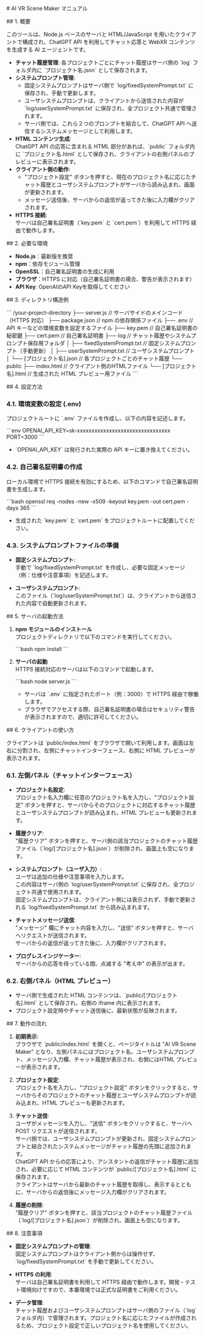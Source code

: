&#35; AI VR Scene Maker マニュアル
 
&#35;&#35; 1. 概要

このツールは、Node.js ベースのサーバと HTML/JavaScript を用いたクライアントで構成され、ChatGPT API を利用してチャット応答と WebXR コンテンツを生成する AI エージェントです。  
- **チャット履歴管理**: 各プロジェクトごとにチャット履歴はサーバ側の &#96;log&#96; フォルダ内に &#96;プロジェクト名.json&#96; として保存されます。  
- **システムプロンプト管理**:  
	- 固定システムプロンプトはサーバ側で &#96;log/fixedSystemPrompt.txt&#96; に保存され、手動で更新します。  
	- ユーザシステムプロンプトは、クライアントから送信された内容が &#96;log/userSystemPrompt.txt&#96; に保存され、全プロジェクト共通で管理されます。  
	- サーバ側では、これら２つのプロンプトを結合して、ChatGPT API へ送信するシステムメッセージとして利用します。  
- **HTML コンテンツ生成**:  
	ChatGPT API の応答に含まれる HTML 部分があれば、&#96;public&#96; フォルダ内に &#96;プロジェクト名.html&#96; として保存され、クライアントの右側パネルのプレビューに表示されます。  
- **クライアント側の動作**:  
	- &#34;プロジェクト設定&#34; ボタンを押すと、現在のプロジェクト名に応じたチャット履歴とユーザシステムプロンプトがサーバから読み込まれ、画面が更新されます。  
	- メッセージ送信後、サーバからの返信が返ってきた後に入力欄がクリアされます。  
- **HTTPS 接続**:  
	サーバは自己署名証明書（&#96;key.pem&#96; と &#96;cert.pem&#96;）を利用して HTTPS 経由で動作します。  

&#35;&#35; 2. 必要な環境

- **Node.js**：最新版を推奨  
- **npm**：依存モジュール管理  
- **OpenSSL**：自己署名証明書の生成に利用  
- **ブラウザ**：HTTPS に対応（自己署名証明書の場合、警告が表示されます）
- **API Key**: OpenAIのAPI Keyを取得してください

&#35;&#35; 3. ディレクトリ構造例
 
&#96;&#96;&#96;
/your-project-directory
├── server.js                 // サーバサイドのメインコード（HTTPS 対応）
├── package.json              // npm の依存関係ファイル
├── .env                      // API キーなどの環境変数を設定するファイル
├── key.pem                   // 自己署名証明書の秘密鍵
├── cert.pem                  // 自己署名証明書
├── log                       // チャット履歴やシステムプロンプト保存用フォルダ
│   ├── fixedSystemPrompt.txt // 固定システムプロンプト（手動更新）
│   ├── userSystemPrompt.txt  // ユーザシステムプロンプト
│   └── [プロジェクト名].json // 各プロジェクトごとのチャット履歴
└── public
		├── index.html            // クライアント側のHTMLファイル
		└── [プロジェクト名].html // 生成された HTML プレビュー用ファイル
&#96;&#96;&#96;

&#35;&#35; 4. 設定方法

### 4.1. 環境変数の設定 (.env)

プロジェクトルートに &#96;.env&#96; ファイルを作成し、以下の内容を記述します。

&#96;&#96;&#96;env
OPENAI_API_KEY=sk-xxxxxxxxxxxxxxxxxxxxxxxxxxxxxxxx
PORT=3000
&#96;&#96;&#96;

- &#96;OPENAI_API_KEY&#96; は発行された実際の API キーに置き換えてください。

### 4.2. 自己署名証明書の作成

ローカル環境で HTTPS 接続を有効にするため、以下のコマンドで自己署名証明書を生成します。

&#96;&#96;&#96;bash
openssl req -nodes -new -x509 -keyout key.pem -out cert.pem -days 365
&#96;&#96;&#96;

- 生成された &#96;key.pem&#96; と &#96;cert.pem&#96; をプロジェクトルートに配置してください。

### 4.3. システムプロンプトファイルの準備

- **固定システムプロンプト**:  
	手動で &#96;log/fixedSystemPrompt.txt&#96; を作成し、必要な固定メッセージ（例：仕様や注意事項）を記述します。

- **ユーザシステムプロンプト**:  
	このファイル（&#96;log/userSystemPrompt.txt&#96;）は、クライアントから送信された内容で自動更新されます。

&#35;&#35; 5. サーバの起動方法

1. **npm モジュールのインストール**  
	 プロジェクトディレクトリで以下のコマンドを実行してください。

	 &#96;&#96;&#96;bash
	 npm install
	 &#96;&#96;&#96;

2. **サーバの起動**  
	 HTTPS 接続対応のサーバは以下のコマンドで起動します。

	 &#96;&#96;&#96;bash
	 node server.js
	 &#96;&#96;&#96;

	 - サーバは &#96;.env&#96; に指定されたポート（例：3000）で HTTPS 経由で稼働します。  
	 - ブラウザでアクセスする際、自己署名証明書の場合はセキュリティ警告が表示されますので、適切に許可してください。

&#35;&#35; 6. クライアントの使い方

クライアントは &#96;public/index.html&#96; をブラウザで開いて利用します。画面は左右に分割され、左側にチャットインターフェース、右側に HTML プレビューが表示されます。

### 6.1. 左側パネル（チャットインターフェース）

- **プロジェクト名設定**:  
	プロジェクト名入力欄に任意のプロジェクト名を入力し、&#34;プロジェクト設定&#34; ボタンを押すと、サーバからそのプロジェクトに対応するチャット履歴とユーザシステムプロンプトが読み込まれ、HTML プレビューも更新されます。

- **履歴クリア**:  
	&#34;履歴クリア&#34; ボタンを押すと、サーバ側の該当プロジェクトのチャット履歴ファイル（&#96;log/[プロジェクト名].json&#96;）が削除され、画面上も空になります。

- **システムプロンプト（ユーザ入力）**:  
	ユーザは追加の仕様や注意事項を入力します。  
	この内容はサーバ側の &#96;log/userSystemPrompt.txt&#96; に保存され、全プロジェクト共通で使用されます。  
	固定システムプロンプトは、クライアント側には表示されず、手動で更新される &#96;log/fixedSystemPrompt.txt&#96; から読み込まれます。

- **チャットメッセージ送信**:  
	&#34;メッセージ&#34; 欄にチャット内容を入力し、&#34;送信&#34; ボタンを押すと、サーバへリクエストが送信されます。  
	サーバからの返信が返ってきた後に、入力欄がクリアされます。

- **プログレスインジケーター**:  
	サーバからの応答を待っている間、点滅する &#34;考え中&#34; の表示が出ます。

### 6.2. 右側パネル（HTML プレビュー）

- サーバ側で生成された HTML コンテンツは、&#96;public/[プロジェクト名].html&#96; として保存され、右側の iframe 内に表示されます。  
- プロジェクト設定時やチャット送信後に、最新状態が反映されます。

&#35;&#35; 7. 動作の流れ

1. **初期表示**:  
	 ブラウザで &#96;public/index.html&#96; を開くと、ページタイトルは &#34;AI VR Scene Maker&#34; となり、左側パネルにはプロジェクト名、ユーザシステムプロンプト、メッセージ入力欄、チャット履歴が表示され、右側にはHTML プレビューが表示されます。

2. **プロジェクト設定**:  
	 プロジェクト名を入力し、&#34;プロジェクト設定&#34; ボタンをクリックすると、サーバからそのプロジェクトのチャット履歴とユーザシステムプロンプトが読み込まれ、HTML プレビューも更新されます。

3. **チャット送信**:  
	 ユーザがメッセージを入力し、&#34;送信&#34; ボタンをクリックすると、サーバへ POST リクエストが送信されます。  
	 サーバ側では、ユーザシステムプロンプトが更新され、固定システムプロンプトと結合されたシステムメッセージがチャット履歴の先頭に追加されます。  
	 ChatGPT API からの応答により、アシスタントの返信がチャット履歴に追加され、必要に応じて HTML コンテンツが &#96;public/[プロジェクト名].html&#96; に保存されます。  
	 クライアントはサーバから最新のチャット履歴を取得し、表示するとともに、サーバからの返信後にメッセージ入力欄がクリアされます。

4. **履歴の削除**:  
	 &#34;履歴クリア&#34; ボタンを押すと、該当プロジェクトのチャット履歴ファイル（&#96;log/[プロジェクト名].json&#96;）が削除され、画面上も空になります。

&#35;&#35; 8. 注意事項

- **固定システムプロンプトの管理**:  
	固定システムプロンプトはクライアント側からは操作せず、&#96;log/fixedSystemPrompt.txt&#96; を手動で更新してください。

- **HTTPS の利用**:  
	サーバは自己署名証明書を利用して HTTPS 経由で動作します。開発・テスト環境向けですので、本番環境では正式な証明書をご利用ください。

- **データ管理**:  
	チャット履歴およびユーザシステムプロンプトはサーバ側のファイル（&#96;log&#96; フォルダ内）で管理されます。プロジェクト名に応じたファイルが作成されるため、プロジェクト設定で正しいプロジェクト名を使用してください。
